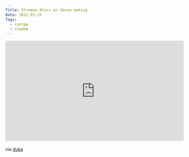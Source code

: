 ```yaml
---
Title: Stromae-Alors on danse making
Date: 2012-01-25
Tags: 
  - саптрю
  - слушаю
---
```


<div class="text"><iframe width="560" height="315" src="http://www.youtube.com/embed/0Lt-P0dDQp0?wmode=transparent" frameborder="0" allowfullscreen="allowfullscreen"></iframe><br /><br />
via <a href="http://duka.tumblr.com/post/16459114944">duka</a></div>